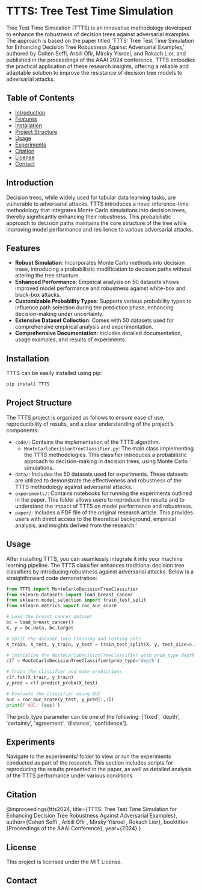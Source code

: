 # TTTS: Tree Test Time Simulation

Tree Test Time Simulation (TTTS) is an innovative methodology developed to enhance the robustness of decision trees against adversarial examples. The approach is based on the paper titled 'TTTS: Tree Test Time Simulation for Enhancing Decision Tree Robustness Against Adversarial Examples,' authored by Cohen Seffi, Arbili Ofir, Mirsky Yisroel, and Rokach Lior, and published in the proceedings of the AAAI 2024 conference. TTTS embodies the practical application of these research insights, offering a reliable and adaptable solution to improve the resistance of decision tree models to adversarial attacks.

## Table of Contents

- [Introduction](#introduction)
- [Features](#features)
- [Installation](#installation)
- [Project Structure](#project-structure)
- [Usage](#usage)
- [Experiments](#experiments)
- [Citation](#citation)
- [License](#license)
- [Contact](#contact)

## Introduction

Decision trees, while widely used for tabular data learning tasks, are vulnerable to adversarial attacks. TTTS introduces a novel inference-time methodology that integrates Monte Carlo simulations into decision trees, thereby significantly enhancing their robustness. This probabilistic approach to decision paths maintains the core structure of the tree while improving model performance and resilience to various adversarial attacks.

## Features

- **Robust Simulation**: Incorporates Monte Carlo methods into decision trees, introducing a probabilistic modification to decision paths without altering the tree structure.
- **Enhanced Performance**: Empirical analysis on 50 datasets shows improved model performance and robustness against white-box and black-box attacks.
- **Customizable Probability Types**: Supports various probability types to influence path selection during the prediction phase, enhancing decision-making under uncertainty.
- **Extensive Dataset Collection**: Comes with 50 datasets used for comprehensive empirical analysis and experimentation.
- **Comprehensive Documentation**: Includes detailed documentation, usage examples, and results of experiments.

## Installation

TTTS can be easily installed using pip:
```python
pip install TTTS
```

## Project Structure

The TTTS project is organized as follows to ensure ease of use, reproducibility of results, and a clear understanding of the project's components:

- `code/`: Contains the implementation of the TTTS algorithm.
  - `MonteCarloDecisionTreeClassifier.py`: The main class implementing the TTTS methodologies. This classifier introduces a probabilistic approach to decision-making in decision trees, using Monte Carlo simulations.
- `data/`: Includes the 50 datasets used for experiments. These datasets are utilized to demonstrate the effectiveness and robustness of the TTTS methodology against adversarial attacks.
- `experiments/`: Contains notebooks for running the experiments outlined in the paper. This folder allows users to reproduce the results and to understand the impact of TTTS on model performance and robustness.
- `paper/`: Includes a PDF file of the original research article. This provides users with direct access to the theoretical background, empirical analysis, and insights derived from the research.'


## Usage

After installing TTTS, you can seamlessly integrate it into your machine learning pipeline. The TTTS classifier enhances traditional decision tree classifiers by introducing robustness against adversarial attacks. Below is a straightforward code demonstration:

```python
from TTTS import MonteCarloDecisionTreeClassifier
from sklearn.datasets import load_breast_cancer
from sklearn.model_selection import train_test_split
from sklearn.metrics import roc_auc_score

# Load the breast cancer dataset
bc = load_breast_cancer()
X, y = bc.data, bc.target

# Split the dataset into training and testing sets
X_train, X_test, y_train, y_test = train_test_split(X, y, test_size=0.3, random_state=17)

# Initialize the MonteCarloDecisionTreeClassifier with prob_type depth
clf = MonteCarloDecisionTreeClassifier(prob_type='depth')

# Train the classifier and make predictions
clf.fit(X_train, y_train)
y_pred = clf.predict_proba(X_test)

# Evaluate the classifier using AUC
auc = roc_auc_score(y_test, y_pred[:,1])
print(f'AUC: {auc}')
```

The prob_type parameter can be one of the following: ['fixed', 'depth', 'certainty', 'agreement', 'distance', 'confidence'].
  
## Experiments
Navigate to the experiments/ folder to view or run the experiments conducted as part of the research. This section includes scripts for reproducing the results presented in the paper, as well as detailed analysis of the TTTS performance under various conditions.

## Citation
@inproceedings{ttts2024,
  title={TTTS: Tree Test Time Simulation for Enhancing Decision Tree Robustness Against Adversarial Examples},
  author={Cohen Seffi , Arbili Ofir , Mirsky Yisroel , Rokach Lior},
  booktitle={Proceedings of the AAAI Conference},
  year={2024}
}

## License
This project is licensed under the MIT License.

## Contact

